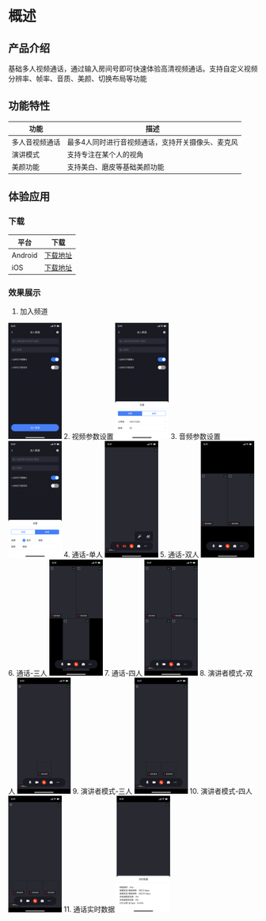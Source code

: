 # 概述

## 产品介绍
基础多人视频通话，通过输入房间号即可快速体验高清视频通话。支持自定义视频分辨率、帧率、音质、美颜、切换布局等功能

## 功能特性

|  功能   | 描述  |
|  ----  | ----  |
| 多人音视频通话  | 最多4人同时进行音视频通话，支持开关摄像头、麦克风 |
| 演讲模式  | 支持专注在某个人的视角 |
| 美颜功能  | 支持美白、磨皮等基础美颜功能 |


## 体验应用
### 下载
|  平台   | 下载  |
|  ----  | ----  |
| Android  | [下载地址](https://www.pgyer.com/LpmN) |
| iOS  | [下载地址]() |

### 效果展示
 
1. 加入频道  
<img src="image/加入频道.png" alt="image-20210923195218894" width="108" heigth="234" />
2. 视频参数设置  
<img src="image/视频参数设置.png" alt="image-20210923195218894" width="108" heigth="234" />
3. 音频参数设置  
<img src="image/音频参数设置.png" alt="image-20210923195218894" width="108" heigth="234" />
4. 通话-单人  
<img src="image/通话-单人.png" alt="image-20210923195218894" width="108" heigth="234" />  
5. 通话-双人  
<img src="image/通话-双人.png" alt="image-20210923195218894" width="108" heigth="234" />
6. 通话-三人  
<img src="image/通话-三人.png" alt="image-20210923195218894" width="108" heigth="234" />
7. 通话-四人  
<img src="image/通话-四人.png" alt="image-20210923195218894" width="108" heigth="234" />
8. 演讲者模式-双人  
<img src="image/演讲者模式-双人.png" alt="image-20210923195218894" width="108" heigth="234" />  
9. 演讲者模式-三人  
<img src="image/演讲者模式-三人.png" alt="image-20210923195218894" width="108" heigth="234" />
10. 演讲者模式-四人  
<img src="image/演讲者模式-四人.png" alt="image-20210923195218894" width="108" heigth="234" />  
11. 通话实时数据  
<img src="image/通话实时数据.png" alt="image-20210923195218894" width="108" heigth="234" />

